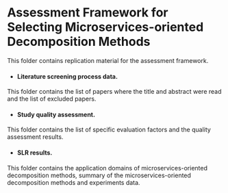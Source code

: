 # Assessment Framework for Selecting Microservices-oriented Decomposition Methods
This folder contains replication material for the assessment framework.
* #### Literature screening process data. 
This folder contains the list of papers where the title and abstract were read and the list of excluded papers.
* #### Study quality assessment. 
This folder contains the list of specific evaluation factors and the quality assessment results.
* #### SLR results. 
This folder contains the application domains of microservices-oriented decomposition methods, summary of the microservices-oriented decomposition methods and experiments data.
